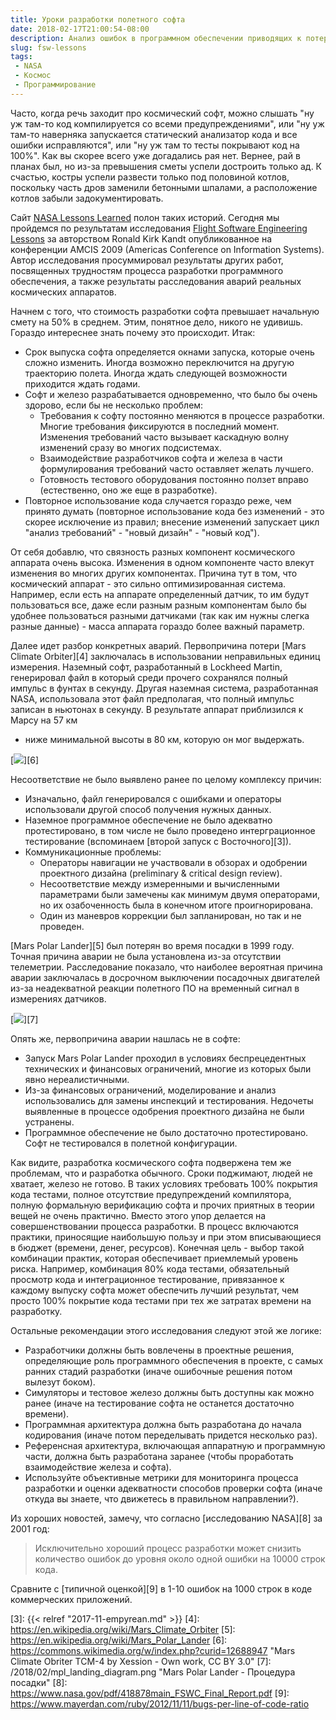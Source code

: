 ```yaml
---
title: Уроки разработки полетного софта
date: 2018-02-17T21:00:54-08:00
description: Анализ ошибок в программном обеспечении приводящих к потере комических аппаратов
slug: fsw-lessons
tags:
 - NASA
 - Космос
 - Программирование
---
```


Часто, когда речь заходит про космический софт, можно слышать "ну уж там-то код
компилируется со всеми предупреждениями", или "ну уж там-то наверняка запускается
статический анализатор кода и все ошибки исправляются", или "ну уж там то тесты
покрывают код на 100%". Как вы скорее всего уже догадались рая нет. Вернее, рай
в планах был, но из-за превышения сметы успели достроить только ад. К счастью,
костры успели развести только под половиной котлов, поскольку часть дров
заменили бетонными шпалами, а расположение котлов забыли задокументировать.

Сайт [NASA Lessons Learned][1] полон таких историй. Сегодня мы пройдемся по
результатам исследования [Flight Software Engineering Lessons][2] за авторством
Ronald Kirk Kandt опубликованное на конференции AMCIS 2009 (Americas Conference
on Information Systems). Автор исследования просуммировал результаты других
работ, посвященных трудностям процесса разработки программного обеспечения, а
также результаты расследования аварий реальных космических аппаратов.

<!--more-->

Начнем с того, что стоимость разработки софта превышает начальную смету на 50%
в среднем. Этим, понятное дело, никого не удивишь. Гораздо интереснее знать
почему это происходит. Итак:

* Срок выпуска софта определяется окнами запуска, которые очень сложно изменить.
  Иногда возможно переключится на другую траекторию полета. Иногда ждать
  следующей возможности приходится ждать годами.
* Софт и железо разрабатывается одновременно, что было бы очень здорово, если
  бы не несколько проблем:
  * Требования к софту постоянно меняются в процессе разработки. Многие
    требования фиксируются в последний момент. Изменения требований часто
    вызывает каскадную волну изменений сразу во многих подсистемах.
  * Взаимодействие разработчиков софта и железа в части формулирования
    требований часто оставляет желать лучшего.
  * Готовность тестового оборудования постоянно ползет вправо (естественно, оно
    же еще в разработке).
* Повторное использование кода случается гораздо реже, чем принято думать
  (повторное использование кода без изменений - это скорее исключение из правил;
  внесение изменений запускает цикл "анализ требований" - "новый дизайн" -
  "новый код").

От себя добавлю, что связность разных компонент космического аппарата очень
высока. Изменения в одном компоненте часто влекут изменения во многих других
компонентах. Причина тут в том, что космический аппарат - это сильно
оптимизированная система. Например, если есть на аппарате определенный датчик,
то им будут пользоваться все, даже если разным разным компонентам было бы
удобнее пользоваться разными датчиками (так как им нужны слегка разные данные) -
масса аппарата гораздо более важный параметр.

Далее идет разбор конкретных аварий. Первопричина потери [Mars Climate Orbiter][4]
заключалась в использовании неправильных единиц измерения. Наземный софт,
разработанный в Lockheed Martin, генерировал файл в который среди прочего
сохранялся полный импульс в фунтах в секунду. Другая наземная система,
разработанная NASA, использовала этот файл предполагая, что полный импульс
записан в ньютонах в секунду. В результате аппарат приблизился к Марсу на 57 км
- ниже минимальной высоты в 80 км, которую он мог выдержать.

[![](/2018/02/mco_mishap.png)][6]

Несоответствие не было выявлено ранее по целому комплексу причин:

* Изначально, файл генерировался с ошибками и операторы использовали другой
  способ получения нужных данных.
* Наземное программное обеспечение не было адекватно протестировано, в том
  числе не было проведено интерграционное тестирование (вспоминаем [второй
  запуск с Восточного][3]).
* Коммуникационные проблемы:
  * Операторы навигации не участвовали в обзорах и одобрении проектного дизайна
    (preliminary & critical design review).
  * Несоответствие между измеренными и вычисленными параметрами были замечены
    как минимум двумя операторами, но их озабоченность была в конечном итоге
    проигнорирована.
  * Один из маневров коррекции был запланирован, но так и не проведен.

[Mars Polar Lander][5] был потерян во время посадки в 1999 году. Точная причина
аварии не была установлена из-за отсутствии телеметрии. Расследование показало,
что наиболее вероятная причина аварии заключалась в досрочном выключении
посадочных двигателей из-за неадекватной реакции полетного ПО на временный
сигнал в измерениях датчиков.

[![](/2018/02/mpl_landing_diagram_small.png)][7]

Опять же, первопричина аварии нашлась не в софте:

* Запуск Mars Polar Lander проходил в условиях беспрецедентных технических и
  финансовых ограничений, многие из которых были явно нереалистичными.
* Из-за финансовых ограничений, моделирование и анализ использовались для замены
  инспекций и тестирования. Недочеты выявленные в процессе одобрения проектного
  дизайна не были устранены.
* Программное обеспечение не было достаточно протестировано. Софт не
  тестировался в полетной конфигурации.

Как видите, разработка космического софта подвержена тем же проблемам, что и
разработка обычного. Сроки поджимают, людей не хватает, железо не готово.
В таких условиях требовать 100% покрытия кода тестами, полное отсутствие
предупреждений компилятора, полную формальную верификацию софта и прочих
приятных в теории вещей не очень практично. Вместо этого упор делается на
совершенствовании процесса разработки. В процесс включаются практики, приносящие
наибольшую пользу и при этом вписывающиеся в бюджет (времени, денег, ресурсов).
Конечная цель - выбор такой комбинации практик, которая обеспечивает приемлемый
уровень риска. Например, комбинация 80% кода тестами, обязательный просмотр
кода и интеграционное тестирование, привязанное к каждому выпуску софта может
обеспечить лучший результат, чем просто 100% покрытие кода тестами при тех же
затратах времени на разработку.

Остальные рекомендации этого исследования следуют этой же логике:

* Разработчики должны быть вовлечены в проектные решения, определяющие роль
  программного обеспечения в проекте, с самых ранних стадий разработки (иначе
  ошибочные решения потом вылезут боком).
* Симуляторы и тестовое железо должны быть доступны как можно ранее (иначе на
  тестирование софта не останется достаточно времени).
* Программная архитектура должна быть разработана до начала кодирования (иначе
  потом переделывать придется несколько раз).
* Референсная архитектура, включающая аппаратную и программную части, должна
  быть разработана заранее (чтобы проработать взаимодействие железа и софта).
* Используйте объективные метрики для мониторинга процесса разработки и оценки
  адекватности способов проверки софта (иначе откуда вы знаете, что движетесь в
  правильном направлении?).

Из хороших новостей, замечу, что согласно [исследованию NASA][8] за 2001 год:

> Исключительно хороший процесс разработки может снизить количество ошибок до
> уровня около одной ошибки на 10000 строк кода.

Сравните с [типичной оценкой][9] в 1-10 ошибок на 1000 строк в коде коммерческих
приложений.

[1]: https://llis.nasa.gov
[2]: http://aisel.aisnet.org/cgi/viewcontent.cgi?article=1671&context=amcis2009
[3]: {{< relref "2017-11-empyrean.md" >}}
[4]: https://en.wikipedia.org/wiki/Mars_Climate_Orbiter
[5]: https://en.wikipedia.org/wiki/Mars_Polar_Lander
[6]: https://commons.wikimedia.org/w/index.php?curid=12688947 "Mars Climate Obriter TCM-4 by Xession - Own work, CC BY 3.0"
[7]: /2018/02/mpl_landing_diagram.png "Mars Polar Lander - Процедура посадки"
[8]: https://www.nasa.gov/pdf/418878main_FSWC_Final_Report.pdf
[9]: https://www.mayerdan.com/ruby/2012/11/11/bugs-per-line-of-code-ratio
